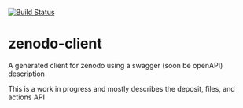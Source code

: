 [![Build Status](https://travis-ci.org/dockstore/zenodo-client.svg?branch=master)](https://travis-ci.org/dockstore/zenodo-client)

# zenodo-client
A generated client for zenodo using a swagger (soon be openAPI) description

This is a work in progress and mostly describes the deposit, files, and actions API
